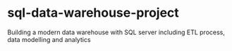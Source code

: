 # sql-data-warehouse-project
Building a modern data warehouse with SQL server including ETL process, data modelling and analytics
